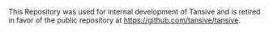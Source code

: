 This Repository was used for internal development of Tansive and is retired in favor of the public repository at https://github.com/tansive/tansive.

